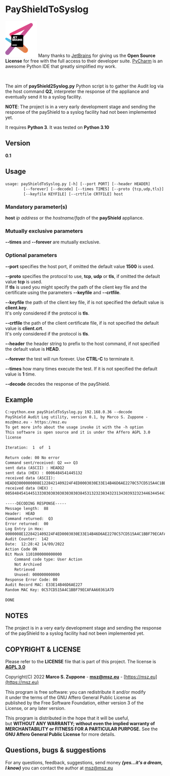 # PayShieldToSyslog

<a href="https://www.jetbrains.com/?from=PayshieldPPressureTest"><img src=images/jetbrains-variant-3.png width=100></a>
Many thanks to <a href="https://www.jetbrains.com/?from=PayshieldPPressureTest">JetBrains</a> for giving us the <b>Open
Source License</b> for free with the full access to their developer suite.
<a href="https://www.jetbrains.com/pycharm/?from=PayshieldPPressureTesPyCharm">PyCharm</a> is an awesome Python IDE that
greatly simplified my work.

&nbsp;

The aim of **payShield2Syslog.py** Python script is to gather the Audit log via the host command **Q2**, interpreter
the response of the appliance and eventually send it to a syslog facility.

**NOTE**: The project is in a very early development stage and sending the response of the payShield to a syslog facility
had not been implemented yet.

It requires **Python 3**. It was tested on **Python 3.10**

## Version

**0.1**

## Usage

    usage: payShieldToSyslog.py [-h] [--port PORT] [--header HEADER] 
            [--forever] [--decode] [--times TIMES] [--proto {tcp,udp,tls}]
            [--keyfile KEYFILE] [--crtfile CRTFILE] host

### Mandatory parameter(s)

**host** *ip address* or the *hostname/fqdn* of the **payShield** appliance.

### Mutually exclusive parameters

**--times** and **--forever** are mutually exclusive.

### Optional parameters

**--port** specifies the host port, if omitted the default value **1500** is used.

**--proto** specifies the protocol to use, **tcp**, **udp** or **tls**, if omitted the default value **tcp**
is used.  
If **tls** is used you might specify the path of the client key file and the certificate using the parameters **--keyfile** and **--crtfile**.

**--keyfile** the path of the client key file, if is not specified the default value is **client.key**.  
It's only considered if the protocol is **tls**.

**--crtfile** the path of the client certificate file, if is not specified the default value is **client.crt**.  
It's only considered if the protocol is **tls**.

**--header** the header string to prefix to the host command, if not specified the default value is **HEAD**.

**--forever** the test will run forever. Use **CTRL-C** to terminate it.

**--times** how many times execute the test. If it is not specified the default value is **1** time.

**--decode** decodes the response of the payShield.

## Example

    C:>python.exe payShieldToSyslog.py 192.168.0.36 --decode 
    PayShield Audit Log utility, version 0.1, by Marco S. Zuppone - msz@msz.eu - https://msz.eu
    To get more info about the usage invoke it with the -h option
    This software is open source and it is under the Affero AGPL 3.0 license
    
    Iteration:  1  of  1
    
    Return code: 00 No error
    Command sent/received: Q2 ==> Q3
    sent data (ASCII) : HEADQ2
    sent data (HEX) : 0006484541445132
    received data (ASCII): HEADQ3000000008E1228421409224F4ED0003030E33E14B46D6AE2270C57CD515A4C1BBF79ECAFAA60361A7D
    received data (HEX) : 005848454144513330303030303030303845313232383432313430393232344634454430303033303330453333453134423436443641453232373043353743443531354134433142424637394543414641413630333631413744
    
    -----DECODING RESPONSE-----
    Message length:  88
    Header:  HEAD
    Command returned:  Q3
    Error returned:  00
    Log Entry in Hex:  0000008E1228421409224F4ED0003030E33E14B46D6AE2270C57CD515A4C1BBF79ECAFAA60361A7D
    Audit Counter:  142
    Date:  12:28:42 14/09/2022
    Action Code ON
    Bit Mask 1101000000000000
        Command code type: User Action
        Not Archived
        Retrieved
        Unused: 000000000000
    Response Error Code: 00
    Audit Record MAC: E33E14B46D6AE227
    Random MAC Key: 0C57CD515A4C1BBF79ECAFAA60361A7D
    
    DONE

## NOTES

The project is in a very early development stage and sending the response of the payShield to a syslog facility
had not been implemented yet.

## COPYRIGHT & LICENSE
  Please refer to the **LICENSE** file that is part of this project.
  The license is **[AGPL 3.0](https://www.gnu.org/licenses/agpl-3.0.en.html)**
  
  Copyright(C) 2022 **Marco S. Zuppone** - **msz@msz.eu** - [https://msz.eu](https://msz.eu)

This program is free software: you can redistribute it and/or modify  
it under the terms of the GNU Affero General Public License as  
published by the Free Software Foundation, either version 3 of the  
License, or any later version.

This program is distributed in the hope that it will be useful,  
but **WITHOUT ANY WARRANTY; without even the implied warranty of  
MERCHANTABILITY or FITNESS FOR A PARTICULAR PURPOSE.** See the  
**GNU Affero General Public License** for more details.

## Questions, bugs & suggestions
For any questions, feedback, suggestions, send money ***(yes...it's a dream, I know)*** you can contact the author at [msz@msz.eu](mailto:msz@msz.eu)
